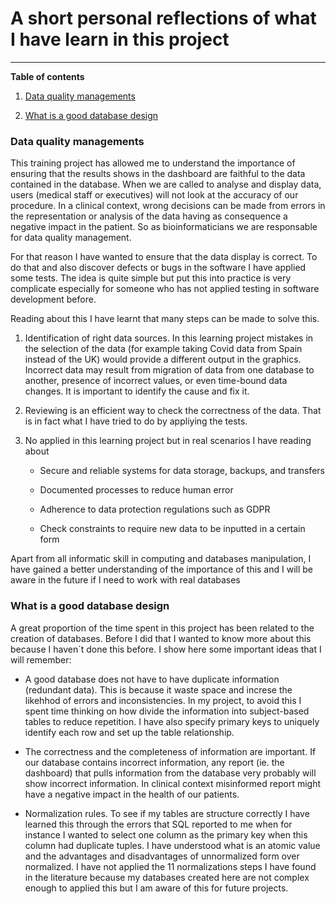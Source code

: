 
# A short personal reflections of what I have learn in this project
****

<b>Table of contents</b><br>

1. [Data quality managements](#Data)

2. [What is a good database design](#bases)


<a id="Data"></a>

### Data quality managements
This training project has allowed me to understand the importance of ensuring  that the results shows in the dashboard are faithful to the data contained in the database. When we are called to analyse and display data, users (medical staff or executives) will not look at the accuracy of our procedure. In a clinical context, wrong decisions can be made from errors in the representation or analysis of the data having as consequence a negative impact in the patient. So as bioinformaticians we are responsable for data quality management.

For that reason I have wanted to ensure that the data display is correct. To do that and also discover defects or bugs in the software I have applied some tests. The idea is quite simple but put this into practice is very complicate especially for someone who has not applied testing in software development before.

Reading about this I have learnt that many steps can be made to solve this.

1. Identification of right data sources. In this learning project mistakes in the selection of the data (for example taking Covid data from Spain instead of the UK) would provide a different output in the graphics. Incorrect data may result from migration of data from one database to another, presence of incorrect values, or even time-bound data changes. It is important to identify the cause and fix it.

2. Reviewing is an efficient way to check the correctness of the data. That is in fact what I have tried to do by appliying the tests.

3. No applied in this learning project but in real scenarios I have reading about

    * Secure and reliable systems for data storage, backups, and transfers

    * Documented processes to reduce human error

    * Adherence to data protection regulations such as GDPR

    * Check constraints to require new data to be inputted in a certain form

Apart from all informatic skill in computing and databases manipulation, I have gained a better understanding of the importance of this and I will be aware in the future if I need to work with real databases



<a id="bases"></a>

### What is a good database design

A great proportion of the time spent in this project has been related to the creation of databases. Before I did that I wanted to know more about this because I haven´t done this before. I show here some important ideas that I will remember:

* A good database does not have to have duplicate information (redundant data). This is because it waste space and increse the likehhod of errors and inconsistencies. In my project, to avoid this I spent time thinking on how divide the information into subject-based tables to reduce repetition. I have also specify primary keys to uniquely identify each row and set up the table relationship.


* The correctness and the completeness of information are important. If our database contains incorrect information, any report (ie. the dashboard) that pulls information from the database very probably will show incorrect information. In clinical context misinformed report might have a negative impact in the health of our patients.

* Normalization rules. To see if my tables are structure correctly I have learned this through the errors that SQL reported to me when for instance I wanted to select one column as the primary key when this column had duplicate tuples. I have understood what is an atomic value and the advantages and disadvantages of unnormalized form over normalized. I have not applied the 11 normalizations steps I have found in the literature because my databases created here are not complex enough to applied this but I am aware of this for future projects.


